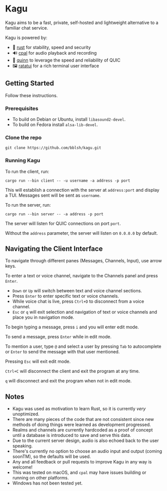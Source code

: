 # Kagu

Kagu aims to be a fast, private, self-hosted and lightweight alternative to a familiar chat service.

Kagu is powered by:
- 🚀 [rust] for stability, speed and security
- 🔊 [cpal] for audio playback and recording
- 👟 [quinn] to leverage the speed and reliability of QUIC
- 🖼️ [ratatui] for a rich terminal user interface

## Getting Started

Follow these instructions.

### Prerequisites

* To build on Debian or Ubuntu, install `libasound2-devel`.
* To build on Fedora install `alsa-lib-devel`.

### Clone the repo

```
git clone https://github.com/bblsh/kagu.git
```

### Running Kagu

To run the client, run:

```
cargo run --bin client -- -u username -a address -p port
```

This will establish a connection with the server  at `address:port` and display a TUI. Messages sent will be sent as `username`.

To run the server, run:

```
cargo run --bin server -- -a address -p port
```

The server will listen for QUIC connections on port `port`.

Without the `address` parameter, the server will listen on `0.0.0.0` by default.

## Navigating the Client Interface
To navigate through different panes (Messages, Channels, Input), use arrow keys.

To enter a text or voice channel, navigate to the Channels panel and press `Enter`.
- `Down` or `Up` will switch between text and voice channel sections.
- Press `Enter` to enter specific text or voice channels.
- While voice chat is live, press `Ctrl+D` to disconnect from a voice channel.
- `Esc` or `q` will exit selection and navigation of text or voice channels and place you in navigation mode.

To begin typing a message, press `i` and you will enter edit mode.

To send a message, press `Enter` while in edit mode.

To mention a user, type `@` and select a user by pressing `Tab` to autocomplete or `Enter` to send the message with that user mentioned.

Pressing `Esc` will exit edit mode.

`Ctrl+C` will disconnect the client and exit the program at any time.

`q` will disconnect and exit the program when not in edit mode.

## Notes

* Kagu was used as motivation to learn Rust, so it is currently *very* unoptimized.
* There are many pieces of the code that are not consistent since new methods of doing things were learned as development progressed.
* Realms and channels are currently hardcoded as a proof of concept until a database is introduced to save and serve this data.
* Due to the current server design, audio is also echoed back to the user speaking.
* There's currently no option to choose an audio input and output (coming soonTM), so the defaults will be used.
* Any and all feedback or pull requests to improve Kagu in any way is welcome!
* This was tested on macOS, and `cpal` may have issues building or running on other platforms.
* Windows has not been tested yet.

[rust]: https://www.rust-lang.org/
[cpal]: https://github.com/RustAudio/cpal
[quinn]: https://github.com/quinn-rs/quinn
[ratatui]: https://github.com/tui-rs-revival/ratatui